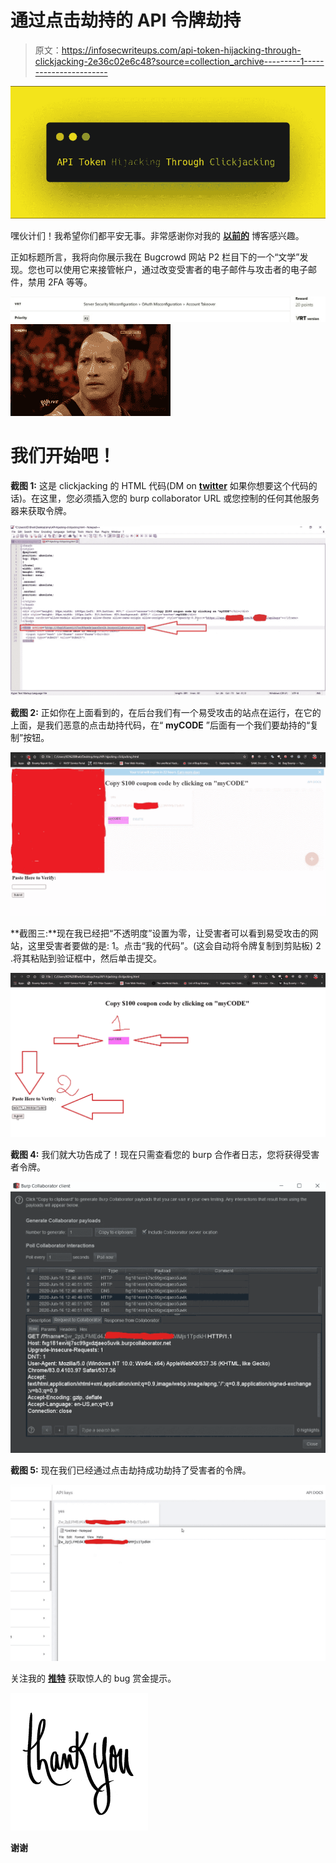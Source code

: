 # 通过点击劫持的 API 令牌劫持

> 原文：<https://infosecwriteups.com/api-token-hijacking-through-clickjacking-2e36c02e6c48?source=collection_archive---------1----------------------->

![](img/b0fa79f18a0f39d97d666003cd6e1b1c.png)

嘿伙计们！我希望你们都平安无事。非常感谢你对我的 [**以前的**](https://medium.com/bugbountywriteup/weak-cryptography-leads-to-open-redirect-3fe052c12995) 博客感兴趣。

正如标题所言，我将向你展示我在 Bugcrowd 网站 P2 栏目下的一个“文学”发现。您也可以使用它来接管帐户，通过改变受害者的电子邮件与攻击者的电子邮件，禁用 2FA 等等。

![](img/5950a9012952e91084313b2770eb6711.png)![](img/d6350b74674d88401b721461077148a7.png)

# 我们开始吧！

**截图 1:** 这是 clickjacking 的 HTML 代码(DM on [**twitter**](https://twitter.com/darklotuskdb) 如果你想要这个代码的话)。在这里，您必须插入您的 burp collaborator URL 或您控制的任何其他服务器来获取令牌。

![](img/66fcdd64c7d8f6dd9cf945bbc2701550.png)

**截图 2:** 正如你在上面看到的，在后台我们有一个易受攻击的站点在运行，在它的上面，是我们恶意的点击劫持代码，在“ **myCODE** ”后面有一个我们要劫持的“复制”按钮。

![](img/924981d6c314072f7a7e41cb443900e5.png)

**截图三:**现在我已经把“不透明度”设置为零，让受害者可以看到易受攻击的网站，这里受害者要做的是:
1。点击“我的代码”。(这会自动将令牌复制到剪贴板)
2 .将其粘贴到验证框中，然后单击提交。

![](img/7e48c6133059d8cf025a1351c175ff56.png)

**截图 4:** 我们就大功告成了！现在只需查看您的 burp 合作者日志，您将获得受害者令牌。

![](img/915569650bbdef6f35d14ebf694237bc.png)

**截图 5:** 现在我们已经通过点击劫持成功劫持了受害者的令牌。

![](img/35558797efb5af2fb3efb889b5548f9e.png)

关注我的 [**推特**](https://twitter.com/darklotuskdb) 获取惊人的 bug 赏金提示。

![](img/0daad94c916e933453f0d489c17c1c44.png)

**谢谢**